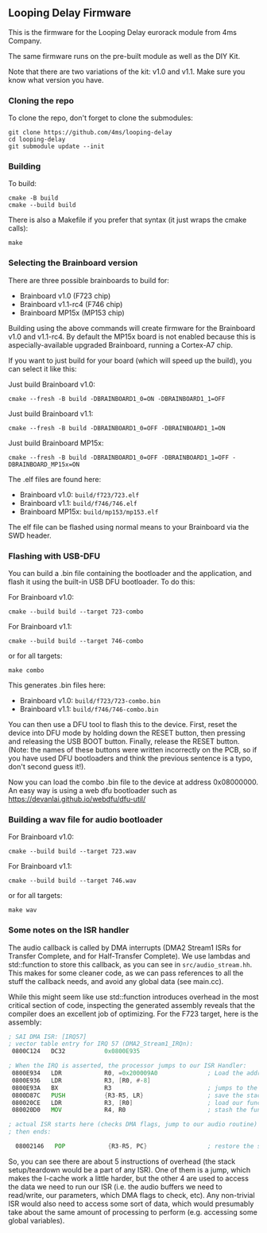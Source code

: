 ## Looping Delay Firmware ##

This is the firmware for the Looping Delay eurorack module from 4ms Company.

The same firmware runs on the pre-built module as well as the DIY Kit.

Note that there are two variations of the kit: v1.0 and v1.1. Make sure you
know what version you have.

### Cloning the repo

To clone the repo, don't forget to clone the submodules:

```
git clone https://github.com/4ms/looping-delay
cd looping-delay
git submodule update --init
```

### Building

To build:

```
cmake -B build
cmake --build build
```

There is also a Makefile if you prefer that syntax (it just wraps the cmake calls):

```
make
```

### Selecting the Brainboard version

There are three possible brainboards to build for:
 - Brainboard v1.0 (F723 chip)
 - Brainboard v1.1-rc4 (F746 chip)
 - Brainboard MP15x (MP153 chip)

Building using the above commands will create firmware for the Brainboard v1.0
and v1.1-rc4. By default the MP15x board is not enabled because this is
aspecially-available upgraded Brainboard, running a Cortex-A7 chip.

If you want to just build for your board (which will speed up the build), you
can select it like this:

Just build Brainboard v1.0:
```
cmake --fresh -B build -DBRAINBOARD1_0=ON -DBRAINBOARD1_1=OFF
```

Just build Brainboard v1.1:
```
cmake --fresh -B build -DBRAINBOARD1_0=OFF -DBRAINBOARD1_1=ON
```

Just build Brainboard MP15x:
```
cmake --fresh -B build -DBRAINBOARD1_0=OFF -DBRAINBOARD1_1=OFF -DBRAINBOARD_MP15x=ON
```


The .elf files are found here:
 - Brainboard v1.0: `build/f723/723.elf` 
 - Brainboard v1.1: `build/f746/746.elf`
 - Brainboard MP15x: `build/mp153/mp153.elf`

The elf file can be flashed using normal means to your Brainboard via the SWD header.

### Flashing with USB-DFU

You can build a .bin file containing the bootloader and the application, and
flash it using the built-in USB DFU bootloader. To do this:

For Brainboard v1.0:

```
cmake --build build --target 723-combo
```

For Brainboard v1.1:

```
cmake --build build --target 746-combo
```


or for all targets:

```
make combo
```

This generates .bin files here:
 - Brainboard v1.0: `build/f723/723-combo.bin` 
 - Brainboard v1.1: `build/f746/746-combo.bin`

You can then use a DFU tool to flash this to the device. 
First, reset the device into DFU mode by holding down the RESET button, then
pressing and releasing the USB BOOT button. Finally, release the RESET button.
(Note: the names of these buttons were written incorrectly on the PCB, so if
you have used DFU bootloaders and think the previous sentence is a typo, don't
second guess it!).

Now you can load the combo .bin file to the device at address 0x08000000. An
easy way is using a web dfu bootloader such as
https://devanlai.github.io/webdfu/dfu-util/


### Building a wav file for audio bootloader

For Brainboard v1.0:

```
cmake --build build --target 723.wav
```

For Brainboard v1.1:

```
cmake --build build --target 746.wav
```

or for all targets:

```
make wav
```


### Some notes on the ISR handler

The audio callback is called by DMA interrupts (DMA2 Stream1 ISRs for Transfer Complete, and for Half-Transfer Complete).
We use lambdas and std::function to store this callback, as you can see in `src/audio_stream.hh`. This makes for some
cleaner code, as we can pass references to all the stuff the callback needs, and avoid any global data (see main.cc).

While this might seem like use std::function introduces overhead in the most critical section
of code, inspecting the generated assembly reveals that the compiler does an
excellent job of optimizing. For the F723 target, here is the assembly:


```asm
; SAI DMA ISR: [IRQ57]
; vector table entry for IRQ 57 (DMA2_Stream1_IRQn):
 0800C124   DC32           0x0800E935

; When the IRQ is asserted, the processor jumps to our ISR Handler:
 0800E934   LDR            R0, =0x200009A0              ; Load the address of our function object 
 0800E936   LDR            R3, [R0, #-8]
 0800E93A   BX             R3							; jumps to the function object at 0x0800D87C
 0800D87C   PUSH           {R3-R5, LR}                  ; save the stack (ISRs normally have to do this)
 080020CE   LDR            R3, [R0]                     ; load our function object to R3 (this contains the state and context we use in the ISR)
 080020D0   MOV            R4, R0                       ; stash the function object address for later use

; actual ISR starts here (checks DMA flags, jump to our audio routine)
; then ends:

  08002146   POP            {R3-R5, PC}                 ; restore the stack and return to normal execution
 ```

 So, you can see there are about 5 instructions of overhead (the stack setup/teardown would be a part of any ISR). 
 One of them is a jump, which makes the I-cache work a little harder, but the other 4 are used to access the data
 we need to run our ISR (i.e. the audio buffers we need to read/write, our parameters, which DMA flags to check, etc).
 Any non-trivial ISR would also need to access some sort of data, which would presumably take about the same amount
 of processing to perform (e.g. accessing some global variables).


